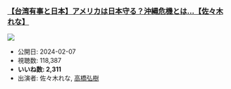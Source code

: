 ### [【台湾有事と日本】アメリカは日本守る？沖縄危機とは…【佐々木れな】](https://www.youtube.com/watch?v=ijzP9OrXlRU)
[![](https://img.youtube.com/vi/ijzP9OrXlRU/hqdefault.jpg)](https://www.youtube.com/watch?v=ijzP9OrXlRU)
-   公開日: 2024-02-07
-   視聴数: 118,387
-   **いいね数: 2,311**
-   出演者: 佐々木れな, [高橋弘樹](/rehacq_fan/people/高橋弘樹 "wikilink")
